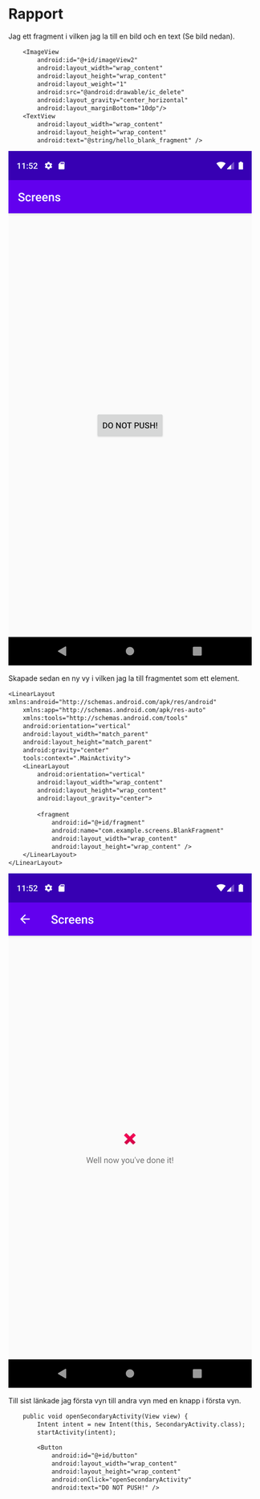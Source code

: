 
# Rapport
Jag ett fragment i vilken jag la till en bild och en text (Se bild nedan).
```
    <ImageView
        android:id="@+id/imageView2"
        android:layout_width="wrap_content"
        android:layout_height="wrap_content"
        android:layout_weight="1"
        android:src="@android:drawable/ic_delete"
        android:layout_gravity="center_horizontal"
        android:layout_marginBottom="10dp"/>
    <TextView
        android:layout_width="wrap_content"
        android:layout_height="wrap_content"
        android:text="@string/hello_blank_fragment" />

```
![Alt text](Screenshot_1621684346.png?raw=true "First view")


Skapade sedan en ny vy i vilken jag la till fragmentet som ett element.
```
<LinearLayout xmlns:android="http://schemas.android.com/apk/res/android"
    xmlns:app="http://schemas.android.com/apk/res-auto"
    xmlns:tools="http://schemas.android.com/tools"
    android:orientation="vertical"
    android:layout_width="match_parent"
    android:layout_height="match_parent"
    android:gravity="center"
    tools:context=".MainActivity">
    <LinearLayout
        android:orientation="vertical"
        android:layout_width="wrap_content"
        android:layout_height="wrap_content"
        android:layout_gravity="center">

        <fragment
            android:id="@+id/fragment"
            android:name="com.example.screens.BlankFragment"
            android:layout_width="wrap_content"
            android:layout_height="wrap_content" />
    </LinearLayout>
</LinearLayout>
```

![Alt text](Screenshot_1621684352.png?raw=true "Second view")

Till sist länkade jag första vyn till andra vyn med en knapp i första vyn.

```
    public void openSecondaryActivity(View view) {
        Intent intent = new Intent(this, SecondaryActivity.class);
        startActivity(intent);
```

```
        <Button
            android:id="@+id/button"
            android:layout_width="wrap_content"
            android:layout_height="wrap_content"
            android:onClick="openSecondaryActivity"
            android:text="DO NOT PUSH!" />
```
